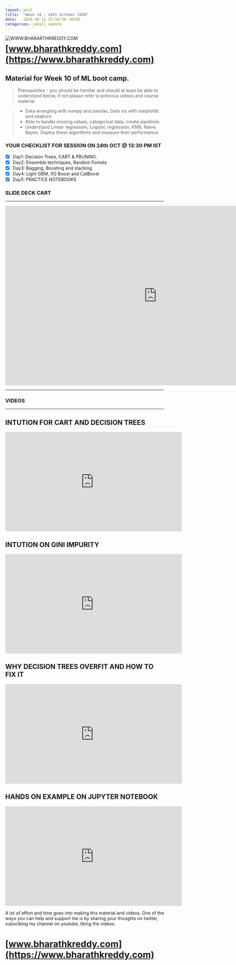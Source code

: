 ```yaml
---
layout: post
title:  "Week 10 : 24th October 2020"
date:   2020-10-12 23:50:50 +0530
categories: jekyll update
---
```


<a href="https://www.bharathkreddy.com"><img align="left" src="https://i.imgur.com/axjt3Qe.png" alt="WWW.BHARARTHKREDDY.COM" title="www.bharathkreddy.com"></a>
# [www.bharathkreddy.com](https://www.bharathkreddy.com)

## Material for Week 10 of ML boot camp. 

> Prerequisites - you should be familiar and should at least be able to understand below, if not please refer to previous vidoes and course material.

> * Data wrangling with numpy and pandas, Data viz with matplotlib and seaborn. 
> * Able to handle missing values, categorical data, create pipelines.
> * Understand Linear regression, Logistic regression, KNN, Naive Bayes. Deploy these algorithms and measure their performance.

### YOUR CHECKLIST FOR SESSION ON 24th OCT @ 13:30 PM IST

- [x] Day1: Decision Trees, CART & PRUNING.
- [x] Day2: Ensemble techniques, Random Forests
- [x] Day3: Bagging, Boosting and stacking 
- [x] Day4: Light GBM, XG Boost and CatBoost
- [X] Day5: PRACTICE NOTEBOOKS

### SLIDE DECK CART
---

<iframe src="https://docs.google.com/presentation/d/e/2PACX-1vT1nltceoXcdjec8WUFLhevlyPHyPxUzWxviNthENxWmzYB-ao0T5Q-2cweKGGiGOv2OHh5JB0jKIds/embed?start=false&loop=false&delayms=60000" frameborder="0" width="960" height="569" allowfullscreen="true" mozallowfullscreen="true" webkitallowfullscreen="true"></iframe>

---

### VIDEOS
---
## INTUTION FOR CART AND DECISION TREES

<iframe width="560" height="315" src="https://www.youtube.com/embed/2oiM3r-ciNg" frameborder="0" allow="accelerometer; autoplay; clipboard-write; encrypted-media; gyroscope; picture-in-picture" allowfullscreen></iframe>



## INTUTION ON GINI IMPURITY

<iframe width="560" height="315" src="https://www.youtube.com/embed/3aU0YlJn3bs" frameborder="0" allow="accelerometer; autoplay; clipboard-write; encrypted-media; gyroscope; picture-in-picture" allowfullscreen></iframe>



## WHY DECISION TREES OVERFIT AND HOW TO FIX IT

<iframe width="560" height="315" src="https://www.youtube.com/embed/xNP9hPjPK4g" frameborder="0" allow="accelerometer; autoplay; clipboard-write; encrypted-media; gyroscope; picture-in-picture" allowfullscreen></iframe>



## HANDS ON EXAMPLE ON JUPYTER NOTEBOOK

<iframe width="560" height="315" src="https://www.youtube.com/embed/b3pSXPI59l0" frameborder="0" allow="accelerometer; autoplay; clipboard-write; encrypted-media; gyroscope; picture-in-picture" allowfullscreen></iframe>


A lot of effort and time goes into making this material and videos. One of the ways you can help and support me is by sharing your thoughts on twitter, subscibing my channel on youtube, liking the videos.

# [www.bharathkreddy.com](https://www.bharathkreddy.com)
